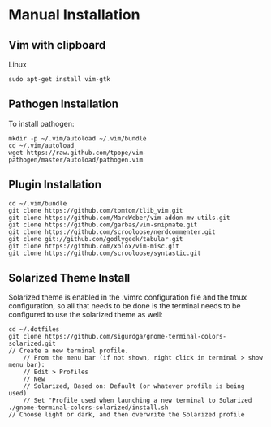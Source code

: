 # Manual Installation

## Vim with clipboard

Linux

    sudo apt-get install vim-gtk

## Pathogen Installation
To install pathogen:

    mkdir -p ~/.vim/autoload ~/.vim/bundle
    cd ~/.vim/autoload
    wget https://raw.github.com/tpope/vim-pathogen/master/autoload/pathogen.vim

## Plugin Installation
    cd ~/.vim/bundle
    git clone https://github.com/tomtom/tlib_vim.git
    git clone https://github.com/MarcWeber/vim-addon-mw-utils.git
    git clone https://github.com/garbas/vim-snipmate.git
    git clone https://github.com/scrooloose/nerdcommenter.git
    git clone git://github.com/godlygeek/tabular.git
    git clone https://github.com/xolox/vim-misc.git
	git clone https://github.com/scrooloose/syntastic.git

## Solarized Theme Install
Solarized theme is enabled in the .vimrc configuration file and the tmux configuration, so all that needs to be done is the terminal needs to be configured to use the solarized theme as well:

    cd ~/.dotfiles
    git clone https://github.com/sigurdga/gnome-terminal-colors-solarized.git
    // Create a new terminal profile. 
        // From the menu bar (if not shown, right click in terminal > show menu bar):
        // Edit > Profiles
        // New
        // Solarized, Based on: Default (or whatever profile is being used)
        // Set "Profile used when launching a new terminal to Solarized
    ./gnome-terminal-colors-solarized/install.sh
    // Choose light or dark, and then overwrite the Solarized profile

